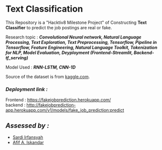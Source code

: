 # Text Classification

This Repository is a "Hacktiv8 Milestone Project" of Constructing **Text Classifier** to predict the job postings are real or fake.

Research topic : ***Convolutional Neural network, Natural Language Processing, Text Exploration, Text Preprocessing, Tensorflow, Pipeline in Tensorflow, Feature Engineering, Natural Language Toolkit, Tokenization for NLP, Model Evaluation, Deyployment (Frontend-Streamlit, Backend-tf_serving)***

Model Used : ***RNN-LSTM, CNN-1D***

Source of the dataset is from [kaggle.com](https://www.kaggle.com/datasets/shivamb/real-or-fake-fake-jobposting-prediction).

### *Deployment link :*
Frontend : https://fakejobprediction.herokuapp.com/ <br>
backend : http://fakejobprediction-app.herokuapp.com/v1/models/fake_job_prediction:predict


## *Assessed by :*
- <a href="https://github.com/Sardiirfan27">Sardi Irfansyah</a>
- <a href="https://github.com/afifai">Afif A. Iskandar</a>
